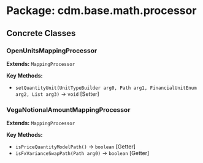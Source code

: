 # Package: cdm.base.math.processor

## Concrete Classes

### OpenUnitsMappingProcessor
**Extends:** `MappingProcessor` 

**Key Methods:**
- `setQuantityUnit(UnitTypeBuilder arg0, Path arg1, FinancialUnitEnum arg2, List arg3)` → `void` [Setter]

### VegaNotionalAmountMappingProcessor
**Extends:** `MappingProcessor` 

**Key Methods:**
- `isPriceQuantityModelPath()` → `boolean` [Getter]
- `isFxVarianceSwapPath(Path arg0)` → `boolean` [Getter]

